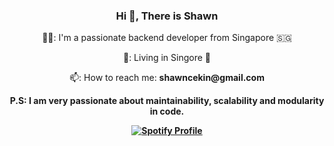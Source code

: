 <h3 align="center">Hi 👋, There is Shawn</h3>

<div align="center">

<p>🧑‍💻: I'm a passionate backend developer from Singapore 🇸🇬</p>
<p>📍: Living in Singore 🦁</p>
<p>📫: How to reach me: <strong>shawncekin@gmail.com</strong></p> 
<p><strong>P.S: I am very passionate about maintainability, scalability and modularity in code.<strong/></p>
<p>
  <a href="https://spotify-github-profile.kittinanx.com/api/view?uid=31asj5bsbm4g2zsogosxaufctwiu&cover_image=true&theme=default&show_offline=true&background_color=121212&interchange=true&redirect=true">
    <img src="https://spotify-github-profile.kittinanx.com/api/view?uid=31asj5bsbm4g2zsogosxaufctwiu&cover_image=true&theme=default&show_offline=true&background_color=121212&interchange=true" alt="Spotify Profile"/>
  </a>
</p>
</div>
